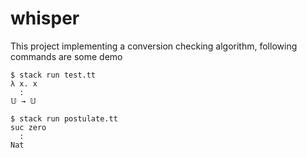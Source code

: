 # whisper

This project implementing a conversion checking algorithm, following commands are some demo

```shell
$ stack run test.tt
λ x. x
  :
𝕌 → 𝕌

$ stack run postulate.tt
suc zero
  :
Nat
```
